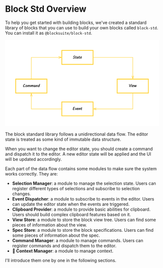 # Block Std Overview

To help you get started with building blocks,
we've created a standard library of blocks that you can use to build your own blocks called `block-std`.
You can install it as `@blocksuite/block-std`.

![block std data flow](./images/block-std-data-flow.png)

The block standard library follows a unidirectional data flow.
The editor state is treated as some kind of immutable data structure.

When you want to change the editor state, you should create a command and dispatch it to the editor.
A new editor state will be applied and the UI will be updated accordingly.

Each part of the data flow contains some modules to make sure the system works correctly.
They are:

- **Selection Manager**: a module to manage the selection state. Users can register different types of selections and subscribe to selection changes.
- **Event Dispatcher**: a module to subscribe to events in the editor. Users can update the editor state when the events are triggered.
- **Clipboard Provider**: a module to provide basic abilities for clipboard. Users should build complex clipboard features based on it.
- **View Store**: a module to store the block view tree. Users can find some pieces of information about the view.
- **Spec Store**: a module to store the block specifications. Users can find some pieces of information about the spec.
- **Command Manager**: a module to manage commands. Users can register commands and dispatch them to the editor.
- **🚧 Context Manager**: a module to manage context.

I'll introduce them one by one in the following sections.
